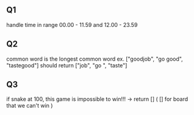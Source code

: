 ## Q1
handle time in range 00.00 - 11.59 and 12.00 - 23.59
## Q2
common word is the longest common word ex. ["goodjob", "go good", "tastegood"] should return ["job", "go ", "taste"]
## Q3
if snake at 100, this game is impossible to win!!! -> return []
( [] for board that we can't win )

